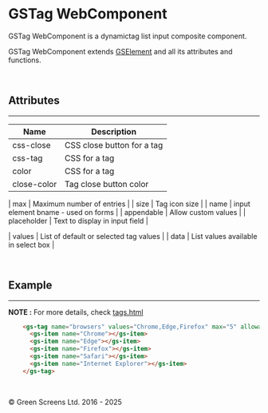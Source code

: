# GSTag WebComponent

GSTag WebComponent is a dynamictag list input composite component.

GSTag WebComponent extends [GSElement](../base/GSElement.md) and all its attributes and functions.

<br>

## Attributes 
---

| Name               | Description                                              |
|--------------------|----------------------------------------------------------|
| css-close          | CSS close button for a tag                               | 
| css-tag            | CSS for a tag                                            | 
| color              | CSS for a tag                                            | 
| close-color        | Tag close button color                                   | 

| max                | Maximum number of entries                                | 
| size               | Tag icon size                                            | 
| name               | input element bname - used on forms                      | 
| appendable         | Allow custom values                                      | 
| placeholder        | Text to display in input field                           | 

| values             | List of default or selected tag values                   | 
| data               | List values available in select box                      | 

<br>

## Example
---

**NOTE :** 
For more details, check [tags.html](../../demos/tags.html)

```html
    <gs-tag name="browsers" values="Chrome,Edge,Firefox" max="5" allowadd="true">
      <gs-item name="Chrome"></gs-item>
      <gs-item name="Edge"></gs-item>
      <gs-item name="Firefox"></gs-item>
      <gs-item name="Safari"></gs-item>
      <gs-item name="Internet Explorer"></gs-item>
    </gs-tag>
```

<br>

&copy; Green Screens Ltd. 2016 - 2025
